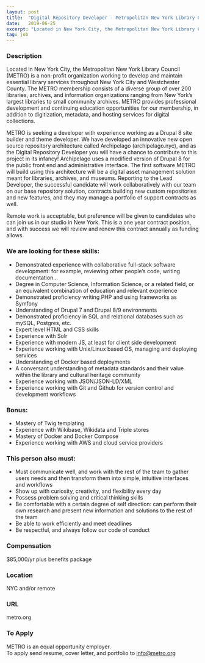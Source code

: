 ```yaml
---
layout: post
title:  "Digital Repository Developer - Metropolitan New York Library Council"
date:   2019-06-25
excerpt: "Located in New York City, the Metropolitan New York Library Council (METRO) is a non-profit organization working to develop and maintain essential library services throughout New York City and Westchester County. The METRO membership consists of a diverse group of over 200 libraries, archives, and information organizations ranging from New..."
tag: job
---
```


### Description   

Located in New York City, the Metropolitan New York Library Council (METRO) is a non-profit organization working to develop and maintain essential library services throughout New York City and Westchester County. The METRO membership consists of a diverse group of over 200 libraries, archives, and information organizations ranging from New York’s largest libraries to small community archives. METRO provides professional development and continuing education opportunities for our membership, in addition to digitization, metadata, and hosting services for digital collections. 

METRO is seeking a developer with experience working as a Drupal 8 site builder and theme developer. We have developed an innovative new open source repository architecture called Archipelago (archipelago.nyc), and as the Digital Repository Developer you will have a chance to contribute to this project in its infancy! Archipelago uses a modified version of Drupal 8 for the public front end and administrative interface. The first software METRO will build using this architecture will be a digital asset management solution meant for libraries, archives, and museums. Reporting to the Lead Developer, the successful candidate will work collaboratively with our team on our base repository solution, contracts building new custom repositories and new features, and they may manage a portfolio of support contracts as well.

Remote work is acceptable, but preference will be given to candidates who can join us in our studio in New York. This is a one year contract position, and with success we will review and renew this contract annually as funding allows.

### We are looking for these skills:  
- Demonstrated experience with collaborative full-stack software development: for example, reviewing other people’s code, writing documentation...  
- Degree in Computer Science, Information Science, or a related field, or an equivalent combination of education and relevant experience  
- Demonstrated proficiency writing PHP and using frameworks as Symfony  
- Understanding of Drupal 7 and Drupal 8/9 environments  
- Demonstrated proficiency in SQL and relational databases such as mySQL, Postgres, etc.  
- Expert level HTML and CSS skills  
- Experience with Solr   
- Experience with modern JS, at least for client side development  
- Experience working with Unix/Linux based OS, managing and deploying services  
- Understanding of Docker based deployments  
- A conversant understanding of metadata standards and their value within the library and cultural heritage community  
- Experience working with JSON/JSON-LD/XML  
- Experience working with Git and Github for version control and development workflows  

### Bonus:  
- Mastery of Twig templating  
- Experience with Wikibase, Wikidata and Triple stores  
- Mastery of Docker and Docker Compose  
- Experience working with AWS and cloud service providers  

### This person also must:  
- Must communicate well, and work with the rest of the team to gather users needs and then transform them into simple, intuitive interfaces and workflows  
- Show up with curiosity, creativity, and flexibility every day  
- Possess problem solving and critical thinking skills  
- Be comfortable with a certain degree of self direction: can perform their own research and present new information and solutions to the rest of the team  
- Be able to work efficiently and meet deadlines   
- Be respectful, and always follow our code of conduct  

### Compensation   
$85,000/yr plus benefits package  

### Location   
NYC and/or remote  

### URL   
metro.org

### To Apply   
METRO is an equal opportunity employer.  
To apply send resume, cover letter, and portfolio to info@metro.org 






